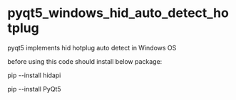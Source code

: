 # pyqt5_windows_hid_auto_detect_hotplug
pyqt5 implements hid hotplug auto detect in Windows OS

before using this code should install below package:

pip --install hidapi

pip --install PyQt5

